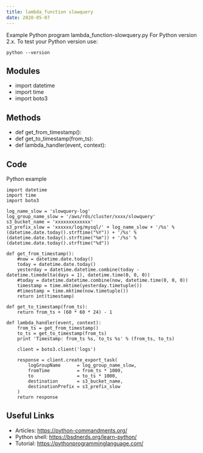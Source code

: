 ```yaml
---
title: lambda_function slowquery
date: 2020-05-07
---
```

Example Python program lambda_function-slowquery.py
For Python version 2.x.
To test your Python version use:

    python --version

## Modules

* import datetime
* import time
* import boto3

## Methods

* def get_from_timestamp():
* def get_to_timestamp(from_ts):
* def lambda_handler(event, context):

## Code

Python example

    import datetime
    import time
    import boto3
    
    log_name_slow = 'slowquery-log'
    log_group_name_slow = '/aws/rds/cluster/xxxx/slowquery'
    s3_bucket_name = 'xxxxxxxxxxxxx'
    s3_prefix_slow = 'xxxxxx/log/mysql/' + log_name_slow + '/%s' % (datetime.date.today().strftime("%Y")) + '/%s' % (datetime.date.today().strftime("%m")) + '/%s' % (datetime.date.today().strftime("%d"))
    
    def get_from_timestamp():
        #now = datetime.date.today()
        today = datetime.date.today()
        yesterday = datetime.datetime.combine(today - datetime.timedelta(days = 1), datetime.time(0, 0, 0))
        #today = datetime.datetime.combine(now, datetime.time(0, 0, 0))
        timestamp = time.mktime(yesterday.timetuple())
        #timestamp = time.mktime(now.timetuple())
        return int(timestamp)
    
    def get_to_timestamp(from_ts):
        return from_ts + (60 * 60 * 24) - 1
    
    def lambda_handler(event, context):
        from_ts = get_from_timestamp()
        to_ts = get_to_timestamp(from_ts)
        print 'Timestamp: from_ts %s, to_ts %s' % (from_ts, to_ts)
    
        client = boto3.client('logs')
        
        response = client.create_export_task(
            logGroupName      = log_group_name_slow,
            fromTime          = from_ts * 1000,
            to                = to_ts * 1000,
            destination       = s3_bucket_name,
            destinationPrefix = s3_prefix_slow
        )
        return response

## Useful Links

- Articles: https://python-commandments.org/
- Python shell: https://bsdnerds.org/learn-python/
- Tutorial: https://pythonprogramminglanguage.com/
